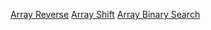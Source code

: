 [Array Reverse](https://github.com/401-advanced-javascript-donna/data-structures-and-algorithms/pull/1)
[Array Shift](https://github.com/401-advanced-javascript-donna/data-structures-and-algorithms/pull/2)
[Array Binary Search](https://github.com/401-advanced-javascript-donna/data-structures-and-algorithms/pull/3)

